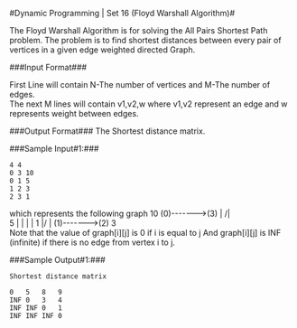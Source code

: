 #Dynamic Programming | Set 16 (Floyd Warshall Algorithm)#

The Floyd Warshall Algorithm is for solving the All Pairs Shortest Path problem. The problem is to find shortest distances between every pair of vertices in a given edge weighted directed Graph.

###Input Format###

First Line will contain N-The number of vertices and M-The number of edges.  
The next M lines will contain v1,v2,w where v1,v2 represent an edge and w represents weight between edges.  

###Output Format###
The Shortest distance matrix.

###Sample Input#1:###
```
4 4
0 3 10
0 1 5
1 2 3
2 3 1
```
which represents the following graph
             10
       (0)------->(3)
        |         /|\
      5 |          |
        |          | 1
       \|/         |
       (1)------->(2)
            3       
Note that the value of graph[i][j] is 0 if i is equal to j 
And graph[i][j] is INF (infinite) if there is no edge from vertex i to j.

###Sample Output#1:###
```
Shortest distance matrix

0	5	8	9	
INF	0	3	4	
INF	INF	0	1	
INF	INF	INF	0
```

